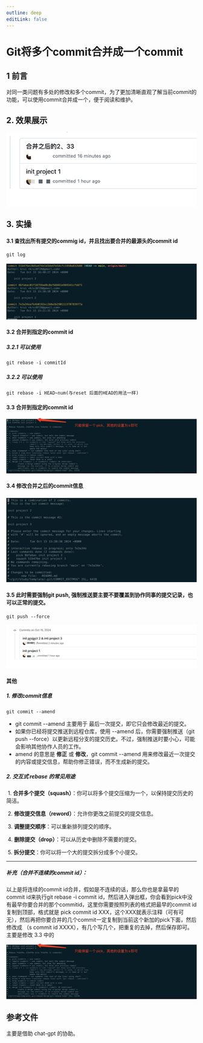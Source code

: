```yaml
---
outline: deep
editLink: false
---
```


# Git将多个commit合并成一个commit

## 1 前言

对同一类问题有多处的修改和多个commit，为了更加清晰直观了解当前commit的功能，可以使用commit合并成一个，便于阅读和维护。

## 2. 效果展示 

![git提交规范](/frontend/engineering/example/git-merge-commmit-001.jpg)

## 3. 实操

#### 3.1 查找出所有提交的commig id，并且找出要合并的最源头的**commit id**

```javascript
git log
```
![git提交规范](/frontend/engineering/example/git-merge-commmit-002.jpg)

#### 3.2 合并到指定的**commit id**

##### 3.2.1 可以使用

```
git rebase -i commitId
```

##### 3.2.2 可以使用

```
git rebase -i HEAD~num(与reset 后面的HEAD的用法一样)
```

#### 3.3 合并到指定的**commit id**

![git提交规范](/frontend/engineering/example/git-merge-commmit-003.jpg)

#### 3.4 修改合并之后的**commit**信息

![git提交规范](/frontend/engineering/example/git-merge-commmit-004.jpg)

#### 3.5 此时需要强制**git push**, 强制推送要主要不要覆盖到协作同事的提交记录，也可以正常的提交。

```
git push --force
```
![git提交规范](/frontend/engineering/example/git-merge-commmit-005.jpg)

#### 其他
##### 1. 修改**commit**信息
```
git commit --amend 
```
- git commit --amend 主要用于 最后一次提交，即它只会修改最近的提交。
- 如果你已经将提交推送到远程仓库，使用 --amend 后，你需要强制推送（git push --force）以更新远程分支的提交历史。不过，强制推送时要小心，可能会影响其他协作人员的工作。
- amend 的意思是 **修正** 或 **修改**，git commit --amend 用来修改最近一次提交的内容或提交信息，帮助你修正错误，而不生成新的提交。

##### 2.  交互式 rebase 的常见用途

​	1.	**合并多个提交（squash）**：你可以将多个提交压缩为一个，以保持提交历史的简洁。

​	2.	**修改提交信息（reword）**：允许你更改之前提交的提交信息。

​	3.	**调整提交顺序**：可以重新排列提交的顺序。

​	4.	**删除提交（drop）**：可以从历史中删除不需要的提交。

​	5. **拆分提交**：你可以将一个大的提交拆分成多个小提交。

----
##### 补充（合并不连续的commit id）：


以上是将连续的commit id合并，假如是不连续的话，那么你也是拿最早的commit id来执行git  rebase -i  commit id，然后进入弹出框，你会看到pick中没有最早你要合并的那个commitid，这里你需要按照列表的格式把最早的commit id复制到顶部，格式就是 pick  commit id   XXX，这个XXX就表示注释（可有可无），然后再把你要合并的几个commit一定复制到当前这个新加的pick下面，然后修改成 （s  commit id   XXXX），有几个写几个，把重复的去掉，然后保存即可。
主要是修改 3.3 中的

![git提交规范](/frontend/engineering/example/git-merge-commmit-003.jpg)


## 参考文件

主要是借助 chat-gpt 的协助。 